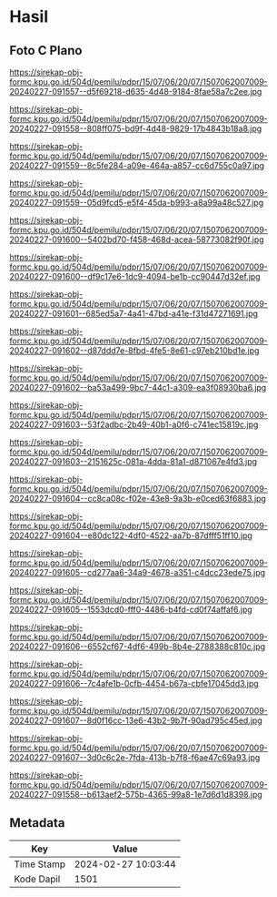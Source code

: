 # Hasil

## Foto C Plano

https://sirekap-obj-formc.kpu.go.id/504d/pemilu/pdpr/15/07/06/20/07/1507062007009-20240227-091557--d5f69218-d635-4d48-9184-8fae58a7c2ee.jpg

https://sirekap-obj-formc.kpu.go.id/504d/pemilu/pdpr/15/07/06/20/07/1507062007009-20240227-091558--808ff075-bd9f-4d48-9829-17b4843b18a8.jpg

https://sirekap-obj-formc.kpu.go.id/504d/pemilu/pdpr/15/07/06/20/07/1507062007009-20240227-091559--8c5fe284-a09e-464a-a857-cc6d755c0a97.jpg

https://sirekap-obj-formc.kpu.go.id/504d/pemilu/pdpr/15/07/06/20/07/1507062007009-20240227-091559--05d9fcd5-e5f4-45da-b993-a8a99a48c527.jpg

https://sirekap-obj-formc.kpu.go.id/504d/pemilu/pdpr/15/07/06/20/07/1507062007009-20240227-091600--5402bd70-f458-468d-acea-58773082f90f.jpg

https://sirekap-obj-formc.kpu.go.id/504d/pemilu/pdpr/15/07/06/20/07/1507062007009-20240227-091600--df9c17e6-1dc9-4094-be1b-cc90447d32ef.jpg

https://sirekap-obj-formc.kpu.go.id/504d/pemilu/pdpr/15/07/06/20/07/1507062007009-20240227-091601--685ed5a7-4a41-47bd-a41e-f31d47271691.jpg

https://sirekap-obj-formc.kpu.go.id/504d/pemilu/pdpr/15/07/06/20/07/1507062007009-20240227-091602--d87ddd7e-8fbd-4fe5-8e61-c97eb210bd1e.jpg

https://sirekap-obj-formc.kpu.go.id/504d/pemilu/pdpr/15/07/06/20/07/1507062007009-20240227-091602--ba53a499-9bc7-44c1-a309-ea3f08930ba6.jpg

https://sirekap-obj-formc.kpu.go.id/504d/pemilu/pdpr/15/07/06/20/07/1507062007009-20240227-091603--53f2adbc-2b49-40b1-a0f6-c741ec15819c.jpg

https://sirekap-obj-formc.kpu.go.id/504d/pemilu/pdpr/15/07/06/20/07/1507062007009-20240227-091603--2151625c-081a-4dda-81a1-d871067e4fd3.jpg

https://sirekap-obj-formc.kpu.go.id/504d/pemilu/pdpr/15/07/06/20/07/1507062007009-20240227-091604--cc8ca08c-f02e-43e8-9a3b-e0ced63f6883.jpg

https://sirekap-obj-formc.kpu.go.id/504d/pemilu/pdpr/15/07/06/20/07/1507062007009-20240227-091604--e80dc122-4df0-4522-aa7b-87dfff51ff10.jpg

https://sirekap-obj-formc.kpu.go.id/504d/pemilu/pdpr/15/07/06/20/07/1507062007009-20240227-091605--cd277aa6-34a9-4678-a351-c4dcc23ede75.jpg

https://sirekap-obj-formc.kpu.go.id/504d/pemilu/pdpr/15/07/06/20/07/1507062007009-20240227-091605--1553dcd0-fff0-4486-b4fd-cd0f74affaf6.jpg

https://sirekap-obj-formc.kpu.go.id/504d/pemilu/pdpr/15/07/06/20/07/1507062007009-20240227-091606--6552cf67-4df6-499b-8b4e-2788388c810c.jpg

https://sirekap-obj-formc.kpu.go.id/504d/pemilu/pdpr/15/07/06/20/07/1507062007009-20240227-091606--7c4afe1b-0cfb-4454-b67a-cbfe17045dd3.jpg

https://sirekap-obj-formc.kpu.go.id/504d/pemilu/pdpr/15/07/06/20/07/1507062007009-20240227-091607--8d0f16cc-13e6-43b2-9b7f-90ad795c45ed.jpg

https://sirekap-obj-formc.kpu.go.id/504d/pemilu/pdpr/15/07/06/20/07/1507062007009-20240227-091607--3d0c6c2e-7fda-413b-b7f8-f6ae47c69a93.jpg

https://sirekap-obj-formc.kpu.go.id/504d/pemilu/pdpr/15/07/06/20/07/1507062007009-20240227-091558--b613aef2-575b-4365-99a8-1e7d6d1d8398.jpg


## Metadata

| Key        | Value               |
| ---------- | ------------------- |
| Time Stamp | 2024-02-27 10:03:44 |
| Kode Dapil | 1501                |



